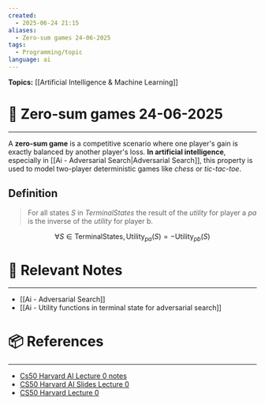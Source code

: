 ```yaml
---
created:
  - 2025-06-24 21:15
aliases:
  - Zero-sum games 24-06-2025
tags:
  - Programming/topic
language: ai
---
```


**Topics:** [[Artificial Intelligence & Machine Learning]]

# 📃 Zero-sum games 24-06-2025

---
A **zero-sum game** is a competitive scenario where one player's gain is exactly balanced by another player's loss. **In artificial intelligence**, especially in [[Ai - Adversarial Search|Adversarial Search]], this property is used to model two-player deterministic games like *chess* or *tic-tac-toe*.

## Definition
> For all states $S$ in $TerminalStates$ the result of the $utility$ for player a $pa$ is the inverse of the $utility$ for player b.

$$\forall S \in \text{TerminalStates}, \text{Utility}_{pa}(S) = -\text{Utility}_{pb}(S)$$

# 🔗 Relevant Notes

---
- [[Ai - Adversarial Search]]
- [[Ai - Utility functions in terminal state for adversarial search]]
# 📦 References

---
- [Cs50 Harvard AI Lecture 0 notes](https://cs50.harvard.edu/ai/2024/notes/0/)
- [CS50 Harvard AI Slides Lecture 0](https://cdn.cs50.net/ai/2020/spring/lectures/0/lecture0.pdf)
- [CS50 Harvard Lecture 0](https://learning.edx.org/course/course-v1:HarvardX+CS50AI+1T2020/block-v1:HarvardX+CS50AI+1T2020+type@sequential+block@a52582b244c849289b4745d601fa6d43/block-v1:HarvardX+CS50AI+1T2020+type@vertical+block@17b5cbf6a3c348d28c6c02ab84765bb3)